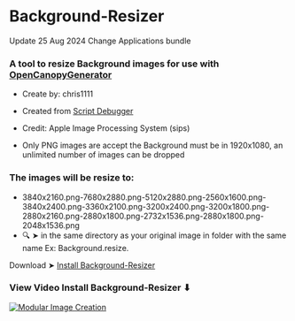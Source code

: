 # Background-Resizer
Update 25 Aug 2024 Change Applications bundle

### A tool to resize Background images for use with [OpenCanopyGenerator](https://github.com/chris1111/OpenCanopy-Generator)

- Create by: chris1111
- Created from [Script Debugger](https://latenightsw.com/)
- Credit: Apple Image Processing System (sips)

- Only PNG images are accept the Background must be in 1920x1080, an unlimited number of images can be dropped

### The images will be resize to:

- 3840x2160.png-7680x2880.png-5120x2880.png-2560x1600.png-3840x2400.png-3360x2100.png-3200x2400.png-3200x1800.png-2880x2160.png-2880x1800.png-2732x1536.png-2880x1800.png-2048x1536.png 
- 🔍 ➤ in the same directory as your original image in folder with the same name Ex: Background.resize.

Download ➤ [Install Background-Resizer](https://github.com/chris1111/Background-Resizer/raw/main/Install%20Background-Resizer.zip)

### View Video Install Background-Resizer ⬇︎
[![Modular Image Creation](https://github.com/user-attachments/assets/68f65560-03ae-4dfe-908f-554e30e2906b)]()


